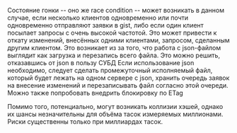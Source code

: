 Состояние гонки -- оно же race condition -- может возникать в данном случае, если несколько клиентов одновременно или почти одновременно отправляют заявки в gist, либо если один клиент посылает запросы с очень высокой частотой. 
Это может привести к откату изменений, внесённых одними клиентами, запросом, сделанным другим клиентом. 
Это возникает из за того, что работа с json-файлом выглядит как загрузка и перезапись всего файла.
Это можно решить, отказавшись от json в пользу СУБД
Если использование json необходимо, следует сделать промежуточный исполняемый файл, который будет лежать на одном сервере с json, хранить очередь заявок на внесение изменений и перезаписывать файл согласно этой очереди.
Можно также попробовать внедрить блокировку по ETag

Помимо того, потенциально, могут возникать коллизии хэшей, однако их шансы незначительны для объёма тасок измеряемых миллионами. Риски существенны только при миллиардах тасок.
